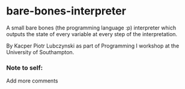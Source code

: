 # bare-bones-interpreter
A small bare bones (the programming language :p) interpreter which outputs the state of every variable at every step of the interpretation.

By Kacper Piotr Lubczynski as part of Programming I workshop at the University of Southampton.

### Note to self:
Add more comments